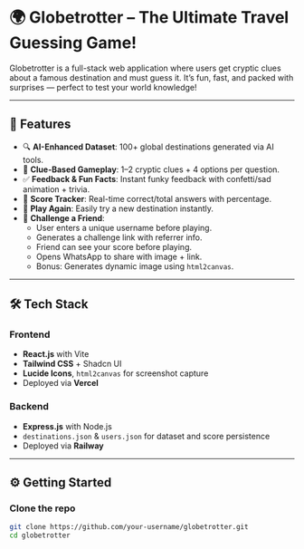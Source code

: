 # 🌍 Globetrotter – The Ultimate Travel Guessing Game!

Globetrotter is a full-stack web application where users get cryptic clues about a famous destination and must guess it. It’s fun, fast, and packed with surprises — perfect to test your world knowledge!

---

## 🚀 Features

- 🔍 **AI-Enhanced Dataset**: 100+ global destinations generated via AI tools.
- 🧠 **Clue-Based Gameplay**: 1–2 cryptic clues + 4 options per question.
- ✅ **Feedback & Fun Facts**: Instant funky feedback with confetti/sad animation + trivia.
- 🧮 **Score Tracker**: Real-time correct/total answers with percentage.
- 🔁 **Play Again**: Easily try a new destination instantly.
- 🤝 **Challenge a Friend**:
  - User enters a unique username before playing.
  - Generates a challenge link with referrer info.
  - Friend can see your score before playing.
  - Opens WhatsApp to share with image + link.
  - Bonus: Generates dynamic image using `html2canvas`.

---

## 🛠️ Tech Stack

### Frontend
- **React.js** with Vite
- **Tailwind CSS** + Shadcn UI
- **Lucide Icons**, `html2canvas` for screenshot capture
- Deployed via **Vercel**

### Backend
- **Express.js** with Node.js
- `destinations.json` & `users.json` for dataset and score persistence
- Deployed via **Railway**

---

## ⚙️ Getting Started

### Clone the repo

```bash
git clone https://github.com/your-username/globetrotter.git
cd globetrotter
